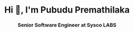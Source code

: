 <h1 align="center">Hi 👋, I'm Pubudu Premathilaka</h1>
<h3 align="center">Senior Software Engineer at Sysco LABS
